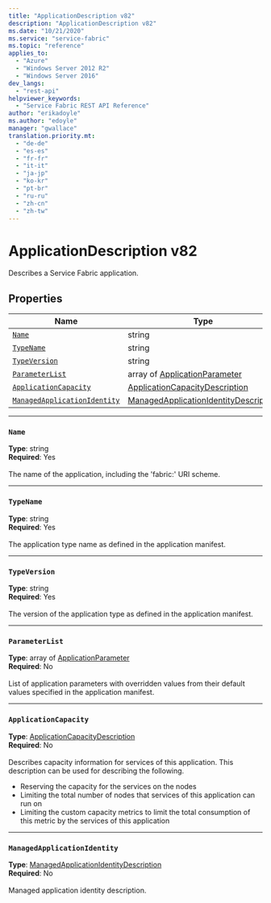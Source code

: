 ```yaml
---
title: "ApplicationDescription v82"
description: "ApplicationDescription v82"
ms.date: "10/21/2020"
ms.service: "service-fabric"
ms.topic: "reference"
applies_to: 
  - "Azure"
  - "Windows Server 2012 R2"
  - "Windows Server 2016"
dev_langs: 
  - "rest-api"
helpviewer_keywords: 
  - "Service Fabric REST API Reference"
author: "erikadoyle"
ms.author: "edoyle"
manager: "gwallace"
translation.priority.mt: 
  - "de-de"
  - "es-es"
  - "fr-fr"
  - "it-it"
  - "ja-jp"
  - "ko-kr"
  - "pt-br"
  - "ru-ru"
  - "zh-cn"
  - "zh-tw"
---
```

# ApplicationDescription v82

Describes a Service Fabric application.

## Properties
| Name | Type | Required |
| --- | --- | --- |
| [`Name`](#name) | string | Yes |
| [`TypeName`](#typename) | string | Yes |
| [`TypeVersion`](#typeversion) | string | Yes |
| [`ParameterList`](#parameterlist) | array of [ApplicationParameter](sfclient-v82-model-applicationparameter.md) | No |
| [`ApplicationCapacity`](#applicationcapacity) | [ApplicationCapacityDescription](sfclient-v82-model-applicationcapacitydescription.md) | No |
| [`ManagedApplicationIdentity`](#managedapplicationidentity) | [ManagedApplicationIdentityDescription](sfclient-v82-model-managedapplicationidentitydescription.md) | No |

____
### `Name`
__Type__: string <br/>
__Required__: Yes<br/>
<br/>
The name of the application, including the 'fabric:' URI scheme.

____
### `TypeName`
__Type__: string <br/>
__Required__: Yes<br/>
<br/>
The application type name as defined in the application manifest.

____
### `TypeVersion`
__Type__: string <br/>
__Required__: Yes<br/>
<br/>
The version of the application type as defined in the application manifest.

____
### `ParameterList`
__Type__: array of [ApplicationParameter](sfclient-v82-model-applicationparameter.md) <br/>
__Required__: No<br/>
<br/>
List of application parameters with overridden values from their default values specified in the application manifest.

____
### `ApplicationCapacity`
__Type__: [ApplicationCapacityDescription](sfclient-v82-model-applicationcapacitydescription.md) <br/>
__Required__: No<br/>
<br/>
Describes capacity information for services of this application. This description can be used for describing the following.
- Reserving the capacity for the services on the nodes
- Limiting the total number of nodes that services of this application can run on
- Limiting the custom capacity metrics to limit the total consumption of this metric by the services of this application


____
### `ManagedApplicationIdentity`
__Type__: [ManagedApplicationIdentityDescription](sfclient-v82-model-managedapplicationidentitydescription.md) <br/>
__Required__: No<br/>
<br/>
Managed application identity description.

